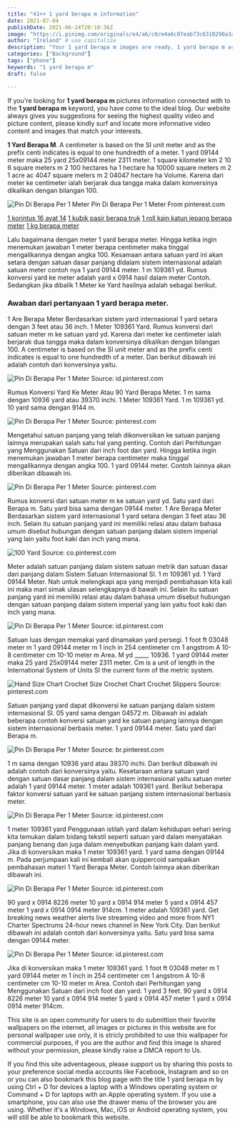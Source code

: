 ```yaml
---
title: "41++ 1 yard berapa m information"
date: 2021-07-04
publishDate: 2021-06-24T20:10:36Z
image: "https://i.pinimg.com/originals/e4/a6/c0/e4a6c07eab73c6310290a3a94327d3a1.png"
author: "Ireland" # use capitalize
description: "Your 1 yard berapa m images are ready. 1 yard berapa m are a topic that is being searched for and liked by netizens now. You can Find and Download the 1 yard berapa m files here. Get all free vectors."
categories: ["Background"]
tags: ["phone"]
keywords: "1 yard berapa m"
draft: false

---
```


If you're looking for **1 yard berapa m** pictures information connected with to the **1 yard berapa m** keyword, you have come to the ideal  blog.  Our website always  gives you  suggestions  for seeing  the highest  quality video and picture  content, please kindly surf and locate more informative video content and images  that match your interests.

**1 Yard Berapa M**. A centimeter is based on the SI unit meter and as the prefix centi indicates is equal to one hundredth of a meter. 1 yard 09144 meter maka 25 yard 25x09144 meter 2311 meter. 1 square kilometer km 2 10 6 square meters m 2 100 hectares ha 1 hectare ha 10000 square meters m 2 1 acre ac 4047 square meters m 2 04047 hectare ha Volume. Karena dari meter ke centimeter ialah berjarak dua tangga maka dalam konversinya dikalikan dengan bilangan 100.

![Pin Di Berapa Per 1 Meter](https://i.pinimg.com/originals/6f/85/49/6f85495cf89c16e1a7c4b7be86619897.jpg "Pin Di Berapa Per 1 Meter")
Pin Di Berapa Per 1 Meter From pinterest.com

[1 korintus 16 ayat 14](/1-korintus-16-ayat-14/)
[1 kubik pasir berapa truk](/1-kubik-pasir-berapa-truk/)
[1 roll kain katun jepang berapa meter](/1-roll-kain-katun-jepang-berapa-meter/)
[1 kg berapa meter](/1-kg-berapa-meter/)

Lalu bagaimana dengan meter 1 yard berapa meter. Hingga ketika ingin menemukan jawaban 1 meter berapa centimeter maka tinggal mengalikannya dengan angka 100. Kesamaan antara satuan yard ini akan setara dengan satuan dasar panjang didalam sistem internasional adalah satuan meter contoh nya 1 yard 09144 meter. 1 m 109361 yd. Rumus konversi yard ke meter adalah yard x 0914 hasil dalam meter Contoh. Sedangkan jika dibalik 1 Meter ke Yard hasilnya adalah sebagai berikut.

### Awaban dari pertanyaan 1 yard berapa meter.

1 Are Berapa Meter Berdasarkan sistem yard internasional 1 yard setara dengan 3 feet atau 36 inch. 1 Meter 109361 Yard. Rumus konversi dari satuan meter m ke satuan yard yd. Karena dari meter ke centimeter ialah berjarak dua tangga maka dalam konversinya dikalikan dengan bilangan 100. A centimeter is based on the SI unit meter and as the prefix centi indicates is equal to one hundredth of a meter. Dan berikut dibawah ini adalah contoh dari konversinya yaitu.


![Pin Di Berapa Per 1 Meter](https://i.pinimg.com/474x/47/6a/1e/476a1e82e89195d01669fab0f6da6486.jpg "Pin Di Berapa Per 1 Meter")
Source: id.pinterest.com

Rumus Konversi Yard Ke Meter Atau 90 Yard Berapa Meter. 1 m sama dengan 10936 yard atau 39370 inchi. 1 Meter 109361 Yard. 1 m 109361 yd. 10 yard sama dengan 9144 m.

![Pin Di Berapa Per 1 Meter](https://i.pinimg.com/originals/6f/85/49/6f85495cf89c16e1a7c4b7be86619897.jpg "Pin Di Berapa Per 1 Meter")
Source: pinterest.com

Mengetahui satuan panjang yang telah dikonversikan ke satuan panjang lainnya merupakan salah satu hal yang penting. Contoh dari Perhitungan yang Menggunakan Satuan dari inch foot dan yard. Hingga ketika ingin menemukan jawaban 1 meter berapa centimeter maka tinggal mengalikannya dengan angka 100. 1 yard 09144 meter. Contoh lainnya akan diberikan dibawah ini.

![Pin Di Berapa Per 1 Meter](https://i.pinimg.com/originals/6d/4d/44/6d4d4405508a849b09664049ed6b532d.png "Pin Di Berapa Per 1 Meter")
Source: pinterest.com

Rumus konversi dari satuan meter m ke satuan yard yd. Satu yard dari Berapa m. Satu yard bisa sama dengan 09144 meter. 1 Are Berapa Meter Berdasarkan sistem yard internasional 1 yard setara dengan 3 feet atau 36 inch. Selain itu satuan panjang yard ini memiliki relasi atau dalam bahasa umum disebut hubungan dengan satuan panjang dalam sistem imperial yang lain yaitu foot kaki dan inch yang mana.

![100 Yard](https://i.pinimg.com/474x/02/cc/98/02cc9894a3d157dc583e22b4387629d4.jpg "100 Yard")
Source: co.pinterest.com

Meter adalah satuan panjang dalam sistem satuan metrik dan satuan dasar dari panjang dalam Sistem Satuan Internasional SI. 1 m 109361 yd. 1 Yard 09144 Meter. Nah untuk melengkapi apa yang menjadi pembahasan kita kali ini maka mari simak ulasan selengkapnya di bawah ini. Selain itu satuan panjang yard ini memiliki relasi atau dalam bahasa umum disebut hubungan dengan satuan panjang dalam sistem imperial yang lain yaitu foot kaki dan inch yang mana.

![Pin Di Berapa Per 1 Meter](https://i.pinimg.com/originals/6d/fd/29/6dfd29823f02d9df9246877ac626544a.jpg "Pin Di Berapa Per 1 Meter")
Source: id.pinterest.com

Satuan luas dengan memakai yard dinamakan yard persegi. 1 foot ft 03048 meter m 1 yard 09144 meter m 1 inch in 254 centimeter cm 1 angstrom A 10-8 centimeter cm 10-10 meter m Area. M yd _____ 10936. 1 yard 09144 meter maka 25 yard 25x09144 meter 2311 meter. Cm is a unit of length in the International System of Units SI the current form of the metric system.

![Hand Size Chart Crochet Size Crochet Chart Crochet Slippers](http://4.bp.blogspot.com/-i-LlQ9LXK-I/UmGcXfVPu5I/AAAAAAAAAq8/dCKf2GVvdCM/s1600/Size+Chart+Head.jpg "Hand Size Chart Crochet Size Crochet Chart Crochet Slippers")
Source: pinterest.com

Satuan panjang yard dapat dikonversi ke satuan panjang dalam sistem internasional SI. 05 yard sama dengan 04572 m. Dibawah ini adalah beberapa contoh konversi satuan yard ke satuan panjang lainnya dengan sistem internasional berbasis meter. 1 yard 09144 meter. Satu yard dari Berapa m.

![Pin Di Berapa Per 1 Meter](https://i.pinimg.com/600x315/22/47/de/2247de8972153c12c3884e543b102ec7.jpg "Pin Di Berapa Per 1 Meter")
Source: br.pinterest.com

1 m sama dengan 10936 yard atau 39370 inchi. Dan berikut dibawah ini adalah contoh dari konversinya yaitu. Kesetaraan antara satuan yard dengan satuan dasar panjang dalam sistem internasional yaitu satuan meter adalah 1 yard 09144 meter. 1 meter adalah 109361 yard. Berikut beberapa faktor konversi satuan yard ke satuan panjang sistem internasional berbasis meter.

![Pin Di Berapa Per 1 Meter](https://i.pinimg.com/originals/0f/34/83/0f34838c702f4a1d862da6c8319066c2.jpg "Pin Di Berapa Per 1 Meter")
Source: id.pinterest.com

1 meter 109361 yard Penggunaan istilah yard dalam kehidupan sehari sering kita temukan dalam bidang tekstil seperti satuan yard dalam menyatakan panjang benang dan juga dalam menyebutkan panjang kain dalam yard. Jika di konversikan maka 1 meter 109361 yard. 1 yard sama dengan 09144 m. Pada perjumpaan kali ini kembali akan quippercoid sampaikan pembahasan materi 1 Yard Berapa Meter. Contoh lainnya akan diberikan dibawah ini.

![Pin Di Berapa Per 1 Meter](https://i.pinimg.com/474x/40/98/d9/4098d9bf05ac0866bcf2a1e8edcb6c92.jpg "Pin Di Berapa Per 1 Meter")
Source: id.pinterest.com

90 yard x 0914 8226 meter 10 yard x 0914 914 meter 5 yard x 0914 457 meter 1 yard x 0914 0914 meter 914cm. 1 meter adalah 109361 yard. Get breaking news weather alerts live streaming video and more from NY1 Charter Spectrums 24-hour news channel in New York City. Dan berikut dibawah ini adalah contoh dari konversinya yaitu. Satu yard bisa sama dengan 09144 meter.

![Pin Di Berapa Per 1 Meter](https://i.pinimg.com/originals/e4/a6/c0/e4a6c07eab73c6310290a3a94327d3a1.png "Pin Di Berapa Per 1 Meter")
Source: id.pinterest.com

Jika di konversikan maka 1 meter 109361 yard. 1 foot ft 03048 meter m 1 yard 09144 meter m 1 inch in 254 centimeter cm 1 angstrom A 10-8 centimeter cm 10-10 meter m Area. Contoh dari Perhitungan yang Menggunakan Satuan dari inch foot dan yard. 1 yard 3 feet. 90 yard x 0914 8226 meter 10 yard x 0914 914 meter 5 yard x 0914 457 meter 1 yard x 0914 0914 meter 914cm.

This site is an open community for users to do submittion their favorite wallpapers on the internet, all images or pictures in this website are for personal wallpaper use only, it is stricly prohibited to use this wallpaper for commercial purposes, if you are the author and find this image is shared without your permission, please kindly raise a DMCA report to Us.

If you find this site adventageous, please support us by sharing this posts to your preference social media accounts like Facebook, Instagram and so on or you can also bookmark this blog page with the title 1 yard berapa m by using Ctrl + D for devices a laptop with a Windows operating system or Command + D for laptops with an Apple operating system. If you use a smartphone, you can also use the drawer menu of the browser you are using. Whether it's a Windows, Mac, iOS or Android operating system, you will still be able to bookmark this website.
